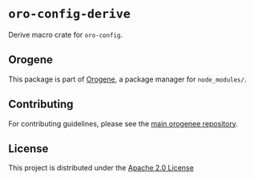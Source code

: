 # `oro-config-derive`

Derive macro crate for `oro-config`.

## Orogene

This package is part of [Orogene](https://orogene.dev), a package manager for
`node_modules/`.

## Contributing

For contributing guidelines, please see the [main orogenee
repository](https://github.com/orogene/orogene).

## License

This project is distributed under the [Apache 2.0
License](https://github.com/orogene/orogene/blob/main/LICENSE)
